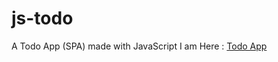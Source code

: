 # js-todo 
A Todo App (SPA) made with JavaScript
I am Here : [Todo App](https://bunnycodec.github.io/js-todo/)
